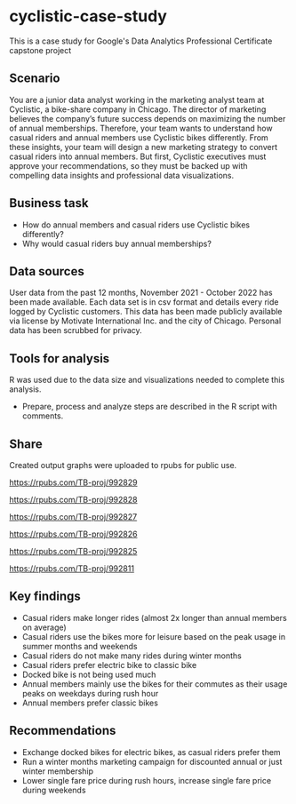 # cyclistic-case-study
This is a case study for Google's Data Analytics Professional Certificate capstone project

## Scenario
You are a junior data analyst working in the marketing analyst team at Cyclistic, a bike-share company in Chicago. The director
of marketing believes the company’s future success depends on maximizing the number of annual memberships. Therefore,
your team wants to understand how casual riders and annual members use Cyclistic bikes differently. From these insights,
your team will design a new marketing strategy to convert casual riders into annual members. But first, Cyclistic executives
must approve your recommendations, so they must be backed up with compelling data insights and professional data
visualizations.

## Business task
- How do annual members and casual riders use Cyclistic bikes differently?
- Why would casual riders buy annual memberships?

## Data sources
User data from the past 12 months, November 2021 - October 2022 has been made available. Each data set is in csv format and details every ride logged by Cyclistic customers. This data has been made publicly available via license by Motivate International Inc. and the city of Chicago. Personal data has been scrubbed for privacy.

## Tools for analysis
R was used due to the data size and visualizations needed to complete this analysis.

- Prepare, process and analyze steps are described in the R script with comments.

## Share
Created output graphs were uploaded to rpubs for public use.

https://rpubs.com/TB-proj/992829

https://rpubs.com/TB-proj/992828

https://rpubs.com/TB-proj/992827

https://rpubs.com/TB-proj/992826

https://rpubs.com/TB-proj/992825

https://rpubs.com/TB-proj/992811

## Key findings
- Casual riders make longer rides (almost 2x longer than annual members on average)
- Casual riders use the bikes more for leisure based on the peak usage in summer months and weekends
- Casual riders do not make many rides during winter months
- Casual riders prefer electric bike to classic bike
- Docked bike is not being used much
- Annual members mainly use the bikes for their commutes as their usage peaks on weekdays during rush hour
- Annual members prefer classic bikes 

## Recommendations
- Exchange docked bikes for electric bikes, as casual riders prefer them
- Run a winter months marketing campaign for discounted annual or just winter membership
- Lower single fare price during rush hours, increase single fare price during weekends
